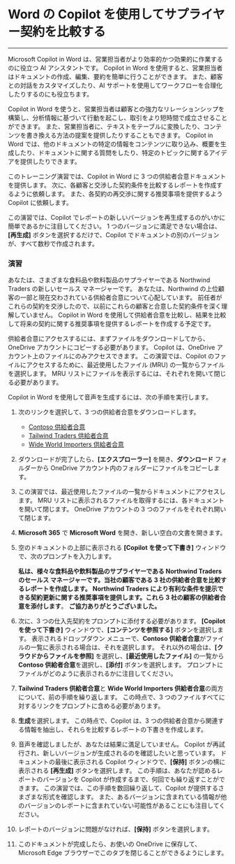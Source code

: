 
# Word の Copilot を使用してサプライヤー契約を比較する
---
Microsoft Copilot in Word は、営業担当者がより効率的かつ効果的に作業するのに役立つ AI アシスタントです。 Copilot in Word を使用すると、営業担当者はドキュメントの作成、編集、要約を簡単に行うことができます。 また、顧客との対話をカスタマイズしたり、AI サポートを使用してワークフローを合理化したりするのにも役立ちます。

Copilot in Word を使うと、営業担当者は顧客との強力なリレーションシップを構築し、分析情報に基づいて行動を起こし、取引をより短時間で成立させることができます。 また、営業担当者に、テキストをテーブルに変換したり、コンテンツを書き換える方法の提案を提供したりすることもできます。 Copilot in Word では、他のドキュメントの特定の情報をコンテンツに取り込み、概要を生成したり、ドキュメントに関する質問をしたり、特定のトピックに関するアイデアを提供したりできます。

このトレーニング演習では、Copilot in Word に 3 つの供給者合意ドキュメントを提供します。 次に、各顧客と交渉した契約条件を比較するレポートを作成するように依頼します。 また、各契約の再交渉に関する推奨事項を提供するよう Copilot に依頼します。

この演習では、Copilot でレポートの新しいバージョンを再生成するのがいかに簡単であるかに注目してください。 1 つのバージョンに満足できない場合は、**[再生成]** ボタンを選択するだけで、Copilot でドキュメントの別のバージョンが、すべて数秒で作成されます。

### 演習

あなたは、さまざまな食料品や飲料製品のサプライヤーである Northwind Traders の新しいセールス マネージャーです。 あなたは、Northwind の上位顧客の一部と現在交わされている供給者合意について心配しています。 前任者がこれらの契約を交渉したので、以前にこれらの顧客と合意した契約条件を深く理解していません。 Copilot in Word を使用して供給者合意を比較し、結果を比較して将来の契約に関する推奨事項を提供するレポートを作成する予定です。

供給者合意にアクセスするには、まずファイルをダウンロードしてから、OneDrive アカウントにコピーする必要があります。 Copilot は、OneDrive アカウント上のファイルにのみアクセスできます。 この演習では、Copilot のファイルにアクセスするために、最近使用したファイル (MRU) の一覧からファイルを選択します。 MRU リストにファイルを表示するには、それぞれを開いて閉じる必要があります。

Copilot in Word を使用して音声を生成するには、次の手順を実行します。

1.  次のリンクを選択して、3 つの供給者合意をダウンロードします。
     -  [Contoso 供給者合意](https://edxinteractivepage.blob.core.windows.net/ms-4004/Contoso%20Supplier%20Agreement.docx)
     -  [Tailwind Traders 供給者合意](https://edxinteractivepage.blob.core.windows.net/ms-4004/Tailwind%20Traders%20Supplier%20Agreement.docx)
     -  [Wide World Importers 供給者合意](https://edxinteractivepage.blob.core.windows.net/ms-4004/Wide%20World%20Importers%20Supplier%20Agreement.docx)
2.  ダウンロードが完了したら、**[エクスプローラー]** を開き、**ダウンロード** フォルダーから OneDrive アカウント内のフォルダーにファイルをコピーします。
3.  この演習では、最近使用したファイルの一覧からドキュメントにアクセスします。 MRU リストに表示されるファイルを取得するには、各ドキュメントを開いて閉じます。 OneDrive アカウントの 3 つのファイルをそれぞれ開いて閉じます。
4.  **Microsoft 365** で **Microsoft Word** を開き、新しい空白の文書を開きます。
5.  空のドキュメントの上部に表示される **[Copilot を使って下書き]** ウィンドウで、次のプロンプトを入力します。
    
    **私は、様々な食料品や飲料製品のサプライヤーである Northwind Traders のセールス マネージャーです。当社の顧客である 3 社の供給者合意を比較するレポートを作成します。** **Northwind Traders により有利な条件を提示できる契約更新に関する推奨事項を提供します。これら 3 社の顧客の供給者合意を添付します**。 **ご協力ありがとうございました。**
6.  次に、3 つの仕入先契約をプロンプトに添付する必要があります。 **[Copilot を使って下書き]** ウィンドウで、**[コンテンツを参照する]** ボタンを選択します。 表示されるドロップダウン メニューで、**Contoso 供給者合意**がファイルの一覧に表示される場合は、それを選択します。 それ以外の場合は、**[クラウドからファイルを参照]** を選択し、**[最近使用したファイル]** の一覧から **Contoso 供給者合意**を選択し、**[添付]** ボタンを選択します。 プロンプトにファイルがどのように表示されるかに注目してください。
7.  **Tailwind Traders 供給者合意**と **Wide World Importers 供給者合意**の両方について、前の手順を繰り返します。 この時点で、3 つのファイルすべてに対するリンクをプロンプトに含める必要があります。
8.  **生成**を選択します。 この時点で、Copilot は、3 つの供給者合意から関連する情報を抽出し、それらを比較するレポートの下書きを作成します。
9.  音声を確認しましたが、あなたは結果に満足していません。 Copilot が再試行され、新しいバージョンが生成されるのを確認したいと思っています。 ドキュメントの最後に表示される Copilot ウィンドウで、**[保持]** ボタンの横に表示される **[再生成]** ボタンを選択します。 この手順は、あなたが認めるレポートのバージョンを Copilot が作成するまで、何回でも繰り返すことができます。 この演習では、この手順を数回繰り返して、Copilot が提供するさまざまな形式を確認します。 また、あるバージョンに含まれている情報が他のバージョンのレポートに含まれていない可能性があることにも注目してください。
10. レポートのバージョンに問題がなければ、**[保持]** ボタンを選択します。
11. このドキュメントが完成したら、お使いの OneDrive に保存して、Microsoft Edge ブラウザーでこのタブを閉じることができるようにします。
